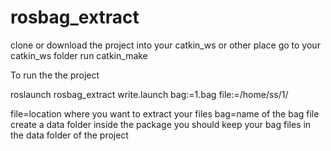 # rosbag_extract

clone or download the project into your catkin_ws or other place
go to your catkin_ws folder
run catkin_make

To run the the project

roslaunch rosbag_extract write.launch bag:=1.bag file:=/home/ss/1/

file=location where you want to extract your files
bag=name of the bag file
create a data folder inside the package
you should keep your bag files in the data folder of the project


